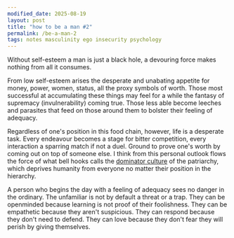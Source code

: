 ```yaml
---
modified_date: 2025-08-19
layout: post
title: "how to be a man #2"
permalink: /be-a-man-2
tags: notes masculinity ego insecurity psychology
---
```


Without self-esteem a man is just a black hole, a devouring force makes nothing from all it consumes.
<!--more-->
From low self-esteem arises the desperate and unabating appetite for money, power, women, status, all the proxy symbols of worth.
Those most successful at accumulating these things may feel for a while the fantasy of supremacy (invulnerability) coming true.
Those less able become leeches and parasites that feed on those around them to bolster their feeling of adequacy.

Regardless of one's position in this food chain, however, life is a desperate task.
Every endeavour becomes a stage for bitter competition, every interaction a sparring match if not a duel.
Ground to prove one's worth by coming out on top of someone else.
I think from this personal outlook flows the force of what bell hooks calls the [dominator culture](https://en.wikipedia.org/wiki/Dominator_culture) of the patriarchy, which deprives humanity from everyone no matter their position in the hierarchy.

A person who begins the day with a feeling of adequacy sees no danger in the ordinary.
The unfamiliar is not by default a threat or a trap.
They can be openminded because learning is not proof of their foolishness.
They can be empathetic because they aren't suspicious.
They can respond because they don't need to defend.
They can love because they don't fear they will perish by giving themselves.